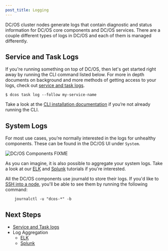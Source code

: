 ```yaml
---
post_title: Logging
---
```


DC/OS cluster nodes generate logs that contain diagnostic and status information for DC/OS core components and DC/OS services. There are a couple different types of logs in DC/OS and each of them is managed differently.

## Service and Task Logs

If you're running something on top of DC/OS, then let's get started right away by running the CLI command listed below. For more in depth documents on background and more methods of getting access to your logs, check out [service and task logs][1].

```
$ dcos task log --follow my-service-name
```

Take a look at the [CLI installation documentation][2] if you’re not already running the CLI.

## System Logs

For most use cases, you’re normally interested in the logs for unhealthy components. These can be found in the DC/OS UI under `System`.

![DC/OS Components](assets/components.png "DC/OS Components") FIXME

As you can imagine, it is also possible to aggregate your system logs. Take a look at our [ELK][3] and [Splunk][4] tutorials if you're interested.

All the DC/OS components use journald to store their logs. If you'd like to [SSH into a node][5], you'll be able to see them by running the following command:

        journalctl -u "dcos-*" -b

## Next Steps

- [Service and Task logs][1]
- Log Aggregation
    - [ELK][3]
    - [Splunk][4]

[1]: service-logs/
[2]: /docs/1.7/usage/cli/install/
[3]: elk/
[4]: splunk/
[5]: ../sshcluster/
